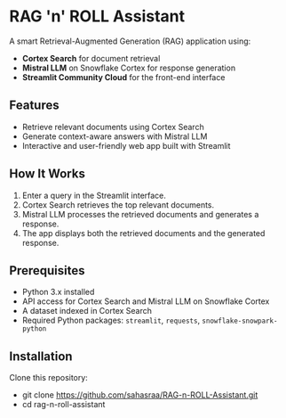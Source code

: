 # RAG 'n' ROLL Assistant

A smart Retrieval-Augmented Generation (RAG) application using:
- **Cortex Search** for document retrieval
- **Mistral LLM** on Snowflake Cortex for response generation
- **Streamlit Community Cloud** for the front-end interface

## Features
- Retrieve relevant documents using Cortex Search
- Generate context-aware answers with Mistral LLM
- Interactive and user-friendly web app built with Streamlit

## How It Works
1. Enter a query in the Streamlit interface.
2. Cortex Search retrieves the top relevant documents.
3. Mistral LLM processes the retrieved documents and generates a response.
4. The app displays both the retrieved documents and the generated response.

## Prerequisites
- Python 3.x installed
- API access for Cortex Search and Mistral LLM on Snowflake Cortex
- A dataset indexed in Cortex Search
- Required Python packages: `streamlit`, `requests`, `snowflake-snowpark-python`

## Installation
Clone this repository:
   
  - git clone https://github.com/sahasraa/RAG-n-ROLL-Assistant.git
  - cd rag-n-roll-assistant
